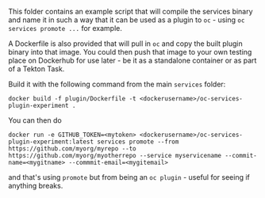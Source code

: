 This folder contains an example script that will compile the services binary and name it in such a way that it can be used as a plugin to `oc` - using `oc services promote ...` for example.

A Dockerfile is also provided that will pull in `oc` and copy the built plugin binary into that image. You could then push that image to your own testing place on Dockerhub for use later - be it as a standalone container or as part of a Tekton Task.

Build it with the following command from the main `services` folder:

`docker build -f plugin/Dockerfile -t <dockerusername>/oc-services-plugin-experiment .` 

You can then do

`docker run -e GITHUB_TOKEN=<mytoken> <dockerusername>/oc-services-plugin-experiment:latest services promote --from https://github.com/myorg/myrepo --to https://github.com/myorg/myotherrepo --service myservicename --commit-name=<mygitname> --commmit-email=<mygitemail>`

and that's using `promote` but from being an `oc plugin` - useful for seeing if anything breaks.